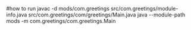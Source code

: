 #how to run
 javac -d mods/com.greetings src/com.greetings/module-info.java  src/com.greetings/com/greetings/Main.java
 java --module-path mods -m com.greetings/com.greetings.Main
